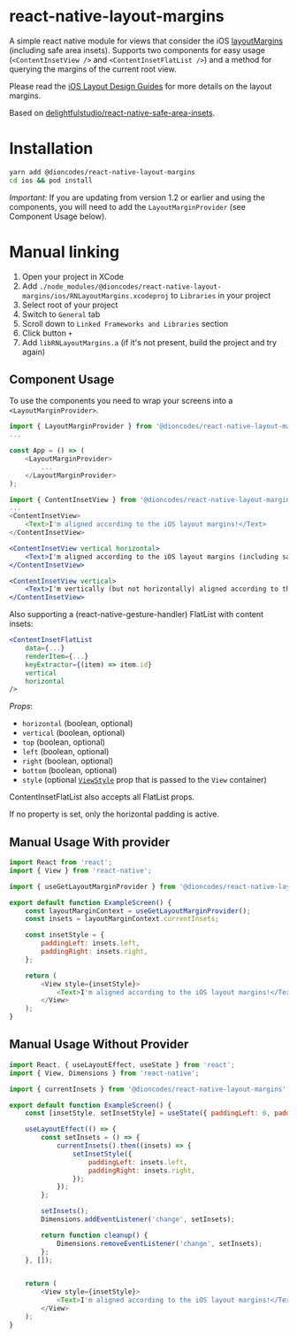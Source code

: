 # react-native-layout-margins

A simple react native module for views that consider the iOS [layoutMargins](https://developer.apple.com/documentation/uikit/uiview/1622651-layoutmarginsguide) (including safe area insets).
Supports two components for easy usage (`<ContentInsetView />` and `<ContentInsetFlatList />`) and a method for querying the margins of the current root view.

Please read the [iOS Layout Design Guides](https://developer.apple.com/design/human-interface-guidelines/ios/visual-design/adaptivity-and-layout/) for more details on the layout margins.

Based on [delightfulstudio/react-native-safe-area-insets](https://github.com/DelightfulStudio/react-native-safe-area-insets).

# Installation

```sh
yarn add @dioncodes/react-native-layout-margins
cd ios && pod install
```

*Important:* If you are updating from version 1.2 or earlier and using the components, you will need to add the `LayoutMarginProvider` (see Component Usage below).

# Manual linking
1. Open your project in XCode
1. Add `./node_modules/@dioncodes/react-native-layout-margins/ios/RNLayoutMargins.xcodeproj` to `Libraries` in your project
1. Select root of your project
1. Switch to `General` tab
1. Scroll down to `Linked Frameworks and Libraries` section
1. Click button `+`
1. Add `libRNLayoutMargins.a` (if it's not present, build the project and try again)

## Component Usage

To use the components you need to wrap your screens into a `<LayoutMarginProvider>`.

```javascript
import { LayoutMarginProvider } from '@dioncodes/react-native-layout-margins';
...

const App = () => (
	<LayoutMarginProvider>
		...
	</LayoutMarginProvider>
);
```

```javascript
import { ContentInsetView } from '@dioncodes/react-native-layout-margins';
...
<ContentInsetView>
	<Text>I'm aligned according to the iOS layout margins!</Text>
</ContentInsetView>
```

```jsx
<ContentInsetView vertical horizontal>
	<Text>I'm aligned according to the iOS layout margins (including safe area), vertically and horizontally.</Text>
</ContentInsetView>
```

```jsx
<ContentInsetView vertical>
	<Text>I'm vertically (but not horizontally) aligned according to the iOS layout margins (including safe area).</Text>
</ContentInsetView>
```

Also supporting a (react-native-gesture-handler) FlatList with content insets:

```jsx
<ContentInsetFlatList
	data={...}
	renderItem={...}
	keyExtractor={(item) => item.id}
	vertical
	horizontal
/>
```

*Props*:

* `horizontal` (boolean, optional)
* `vertical` (boolean, optional)
* `top` (boolean, optional)
* `left` (boolean, optional)
* `right` (boolean, optional)
* `bottom` (boolean, optional)
* `style` (optional [`ViewStyle`](https://reactnative.dev/docs/view-style-props) prop that is passed to the `View` container)

ContentInsetFlatList also accepts all FlatList props.

If no property is set, only the horizontal padding is active.

## Manual Usage With provider

```javascript
import React from 'react';
import { View } from 'react-native';

import { useGetLayoutMarginProvider } from '@dioncodes/react-native-layout-margins';

export default function ExampleScreen() {
	const layoutMarginContext = useGetLayoutMarginProvider();
	const insets = layoutMarginContext.currentInsets;

	const insetStyle = {
		paddingLeft: insets.left,
		paddingRight: insets.right,
	};

	return (
		<View style={insetStyle}>
			<Text>I'm aligned according to the iOS layout margins!</Text>
		</View>
	);
}
```


## Manual Usage Without Provider

```javascript
import React, { useLayoutEffect, useState } from 'react';
import { View, Dimensions } from 'react-native';

import { currentInsets } from '@dioncodes/react-native-layout-margins';

export default function ExampleScreen() {
	const [insetStyle, setInsetStyle] = useState({ paddingLeft: 0, paddingRight: 0 });

	useLayoutEffect(() => {
		const setInsets = () => {
			currentInsets().then((insets) => {
				setInsetStyle({
					paddingLeft: insets.left,
					paddingRight: insets.right,
				});
			});
		};

		setInsets();
		Dimensions.addEventListener('change', setInsets);

		return function cleanup() {
			Dimensions.removeEventListener('change', setInsets);
		};
	}, []);


	return (
		<View style={insetStyle}>
			<Text>I'm aligned according to the iOS layout margins!</Text>
		</View>
	);
}
```
